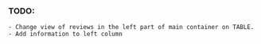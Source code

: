 ﻿### TODO:
	- Change view of reviews in the left part of main container on TABLE.
	- Add information to left column
	
	